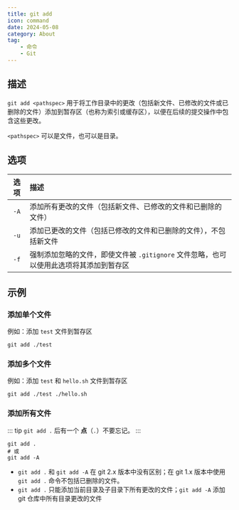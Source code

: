 ```yaml
---
title: git add
icon: command
date: 2024-05-08
category: About
tag:
    - 命令
    - Git
---
```


## 描述

`git add <pathspec>` 用于将工作目录中的更改（包括新文件、已修改的文件或已删除的文件）添加到暂存区（也称为索引或缓存区），以便在后续的提交操作中包含这些更改。

`<pathspec>` 可以是文件，也可以是目录。

## 选项

|  选项  |  描述  |
|  :----:  |  :----  |
|  `-A`  |  添加所有更改的文件（包括新文件、已修改的文件和已删除的文件）  |
|  `-u`  |  添加已更改的文件（包括已修改的文件和已删除的文件），不包括新文件  |
|  `-f`  |  强制添加忽略的文件，即使文件被 `.gitignore` 文件忽略，也可以使用此选项将其添加到暂存区  |

## 示例

### 添加单个文件

例如：添加 `test` 文件到暂存区

```shell
git add ./test
```

### 添加多个文件

例如：添加 `test` 和 `hello.sh` 文件到暂存区

```shell
git add ./test ./hello.sh
```

### 添加所有文件

::: tip
`git add .` 后有一个 **点**（`.`）不要忘记。
:::

```shell
git add .
# 或
git add -A
```

- `git add .` 和 `git add -A` 在 git 2.x 版本中没有区别；在 git 1.x 版本中使用 `git add .` 命令不包括已删除的文件。
- `git add .` 只能添加当前目录及子目录下所有更改的文件；`git add -A` 添加 git 仓库中所有目录更改的文件
